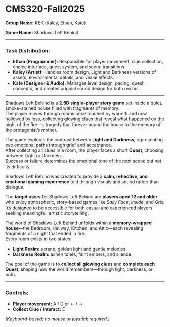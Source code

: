 # CMS320-Fall2025  

**Group Name:** KEK (Kaley, Ethan, Kate)

**Game Name:** Shadows Left Behind  

---

### Task Distribution:

- **Ethan (Programmer):** Responsible for player movement, clue collection, choice interface, quest system, and scene transitions.  
- **Kaley (Artist):** Handles room design, Light and Darkness versions of assets, environmental details, and visual effects.  
- **Kate (Designer & Audio):** Manages level design, pacing, quest concepts, and creates original sound design for both realms.  

---

Shadows Left Behind is a **2.5D single-player story game** set inside a quiet, smoke-stained house filled with fragments of memory.  
The player moves through rooms once touched by warmth and now hollowed by loss, collecting glowing clues that reveal what happened on the night of the fire—a tragedy that forever bound the house to the memory of the protagonist’s mother.  

The game explores the contrast between **Light and Darkness**, representing two emotional paths through grief and acceptance.  
After collecting all clues in a room, the player faces a short **Quest**, choosing between Light or Darkness.  
Success or failure determines the emotional tone of the next scene but not its difficulty.  

Shadows Left Behind was created to provide a **calm, reflective, and emotional gaming experience** told through visuals and sound rather than dialogue.  

The **target users** for Shadows Left Behind are **players aged 12 and older** who enjoy atmospheric, story-based games like *Sally Face*, *Inside*, and *Gris*.  
It’s designed to be accessible for both casual and experienced players seeking meaningful, artistic storytelling.  

The world of Shadows Left Behind unfolds within a **memory-wrapped house**—the Bedroom, Hallway, Kitchen, and Attic—each revealing fragments of a night that ended in fire.  
Every room exists in two states:  

- **Light Realm:** serene, golden light and gentle melodies.  
- **Darkness Realm:** ashen tones, faint embers, and silence.  

The goal of the game is to **collect all glowing clues** and **complete each Quest**, shaping how the world remembers—through light, darkness, or both.  

---

### Controls:

- **Player movement:** A / D or ← / →  
- **Collect Clue / Interact:** E  

*(Keyboard-based; no mouse or joystick required.)*  
